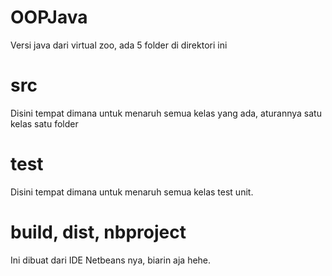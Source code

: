 # OOPJava
Versi java dari virtual zoo, ada 5 folder di direktori ini

# src
Disini tempat dimana untuk menaruh semua kelas yang ada, aturannya satu kelas satu folder

# test
Disini tempat dimana untuk menaruh semua kelas test unit.

# build, dist, nbproject
Ini dibuat dari IDE Netbeans nya, biarin aja hehe.
